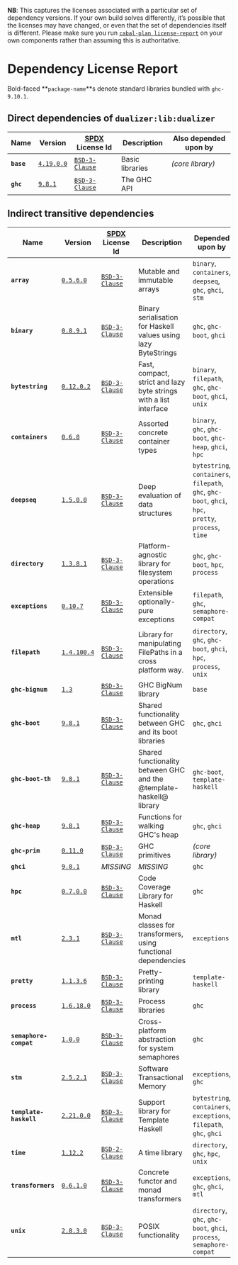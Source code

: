 **NB**: This captures the licenses associated with a particular set of dependency versions. If your own build solves differently, it’s possible that the licenses may have changed, or even that the set of dependencies itself is different. Please make sure you run [`cabal-plan license-report`](https://hackage.haskell.org/package/cabal-plan) on your own components rather than assuming this is authoritative.

# Dependency License Report

Bold-faced **`package-name`**s denote standard libraries bundled with `ghc-9.10.1`.

## Direct dependencies of `dualizer:lib:dualizer`

| Name | Version | [SPDX](https://spdx.org/licenses/) License Id | Description | Also depended upon by |
| --- | --- | --- | --- | --- |
| **`base`** | [`4.19.0.0`](http://hackage.haskell.org/package/base-4.19.0.0) | [`BSD-3-Clause`](http://hackage.haskell.org/package/base-4.19.0.0/src/LICENSE) | Basic libraries | *(core library)* |
| **`ghc`** | [`9.8.1`](http://hackage.haskell.org/package/ghc-9.8.1) | [`BSD-3-Clause`](http://hackage.haskell.org/package/ghc-9.8.1/src/LICENSE) | The GHC API |  |

## Indirect transitive dependencies

| Name | Version | [SPDX](https://spdx.org/licenses/) License Id | Description | Depended upon by |
| --- | --- | --- | --- | --- |
| **`array`** | [`0.5.6.0`](http://hackage.haskell.org/package/array-0.5.6.0) | [`BSD-3-Clause`](http://hackage.haskell.org/package/array-0.5.6.0/src/LICENSE) | Mutable and immutable arrays | `binary`, `containers`, `deepseq`, `ghc`, `ghci`, `stm` |
| **`binary`** | [`0.8.9.1`](http://hackage.haskell.org/package/binary-0.8.9.1) | [`BSD-3-Clause`](http://hackage.haskell.org/package/binary-0.8.9.1/src/LICENSE) | Binary serialisation for Haskell values using lazy ByteStrings | `ghc`, `ghc-boot`, `ghci` |
| **`bytestring`** | [`0.12.0.2`](http://hackage.haskell.org/package/bytestring-0.12.0.2) | [`BSD-3-Clause`](http://hackage.haskell.org/package/bytestring-0.12.0.2/src/LICENSE) | Fast, compact, strict and lazy byte strings with a list interface | `binary`, `filepath`, `ghc`, `ghc-boot`, `ghci`, `unix` |
| **`containers`** | [`0.6.8`](http://hackage.haskell.org/package/containers-0.6.8) | [`BSD-3-Clause`](http://hackage.haskell.org/package/containers-0.6.8/src/LICENSE) | Assorted concrete container types | `binary`, `ghc`, `ghc-boot`, `ghc-heap`, `ghci`, `hpc` |
| **`deepseq`** | [`1.5.0.0`](http://hackage.haskell.org/package/deepseq-1.5.0.0) | [`BSD-3-Clause`](http://hackage.haskell.org/package/deepseq-1.5.0.0/src/LICENSE) | Deep evaluation of data structures | `bytestring`, `containers`, `filepath`, `ghc`, `ghc-boot`, `ghci`, `hpc`, `pretty`, `process`, `time` |
| **`directory`** | [`1.3.8.1`](http://hackage.haskell.org/package/directory-1.3.8.1) | [`BSD-3-Clause`](http://hackage.haskell.org/package/directory-1.3.8.1/src/LICENSE) | Platform-agnostic library for filesystem operations | `ghc`, `ghc-boot`, `hpc`, `process` |
| **`exceptions`** | [`0.10.7`](http://hackage.haskell.org/package/exceptions-0.10.7) | [`BSD-3-Clause`](http://hackage.haskell.org/package/exceptions-0.10.7/src/LICENSE) | Extensible optionally-pure exceptions | `filepath`, `ghc`, `semaphore-compat` |
| **`filepath`** | [`1.4.100.4`](http://hackage.haskell.org/package/filepath-1.4.100.4) | [`BSD-3-Clause`](http://hackage.haskell.org/package/filepath-1.4.100.4/src/LICENSE) | Library for manipulating FilePaths in a cross platform way. | `directory`, `ghc`, `ghc-boot`, `ghci`, `hpc`, `process`, `unix` |
| **`ghc-bignum`** | [`1.3`](http://hackage.haskell.org/package/ghc-bignum-1.3) | [`BSD-3-Clause`](http://hackage.haskell.org/package/ghc-bignum-1.3/src/LICENSE) | GHC BigNum library | `base` |
| **`ghc-boot`** | [`9.8.1`](http://hackage.haskell.org/package/ghc-boot-9.8.1) | [`BSD-3-Clause`](http://hackage.haskell.org/package/ghc-boot-9.8.1/src/LICENSE) | Shared functionality between GHC and its boot libraries | `ghc`, `ghci` |
| **`ghc-boot-th`** | [`9.8.1`](http://hackage.haskell.org/package/ghc-boot-th-9.8.1) | [`BSD-3-Clause`](http://hackage.haskell.org/package/ghc-boot-th-9.8.1/src/LICENSE) | Shared functionality between GHC and the @template-haskell@ library | `ghc-boot`, `template-haskell` |
| **`ghc-heap`** | [`9.8.1`](http://hackage.haskell.org/package/ghc-heap-9.8.1) | [`BSD-3-Clause`](http://hackage.haskell.org/package/ghc-heap-9.8.1/src/LICENSE) | Functions for walking GHC's heap | `ghc`, `ghci` |
| **`ghc-prim`** | [`0.11.0`](http://hackage.haskell.org/package/ghc-prim-0.11.0) | [`BSD-3-Clause`](http://hackage.haskell.org/package/ghc-prim-0.11.0/src/LICENSE) | GHC primitives | *(core library)* |
| **`ghci`** | [`9.8.1`](http://hackage.haskell.org/package/ghci-9.8.1) |  *MISSING* | *MISSING* | `ghc` |
| **`hpc`** | [`0.7.0.0`](http://hackage.haskell.org/package/hpc-0.7.0.0) | [`BSD-3-Clause`](http://hackage.haskell.org/package/hpc-0.7.0.0/src/LICENSE) | Code Coverage Library for Haskell | `ghc` |
| **`mtl`** | [`2.3.1`](http://hackage.haskell.org/package/mtl-2.3.1) | [`BSD-3-Clause`](http://hackage.haskell.org/package/mtl-2.3.1/src/LICENSE) | Monad classes for transformers, using functional dependencies | `exceptions` |
| **`pretty`** | [`1.1.3.6`](http://hackage.haskell.org/package/pretty-1.1.3.6) | [`BSD-3-Clause`](http://hackage.haskell.org/package/pretty-1.1.3.6/src/LICENSE) | Pretty-printing library | `template-haskell` |
| **`process`** | [`1.6.18.0`](http://hackage.haskell.org/package/process-1.6.18.0) | [`BSD-3-Clause`](http://hackage.haskell.org/package/process-1.6.18.0/src/LICENSE) | Process libraries | `ghc` |
| **`semaphore-compat`** | [`1.0.0`](http://hackage.haskell.org/package/semaphore-compat-1.0.0) | [`BSD-3-Clause`](http://hackage.haskell.org/package/semaphore-compat-1.0.0) | Cross-platform abstraction for system semaphores | `ghc` |
| **`stm`** | [`2.5.2.1`](http://hackage.haskell.org/package/stm-2.5.2.1) | [`BSD-3-Clause`](http://hackage.haskell.org/package/stm-2.5.2.1/src/LICENSE) | Software Transactional Memory | `exceptions`, `ghc` |
| **`template-haskell`** | [`2.21.0.0`](http://hackage.haskell.org/package/template-haskell-2.21.0.0) | [`BSD-3-Clause`](http://hackage.haskell.org/package/template-haskell-2.21.0.0/src/LICENSE) | Support library for Template Haskell | `bytestring`, `containers`, `exceptions`, `filepath`, `ghc`, `ghci` |
| **`time`** | [`1.12.2`](http://hackage.haskell.org/package/time-1.12.2) | [`BSD-2-Clause`](http://hackage.haskell.org/package/time-1.12.2/src/LICENSE) | A time library | `directory`, `ghc`, `hpc`, `unix` |
| **`transformers`** | [`0.6.1.0`](http://hackage.haskell.org/package/transformers-0.6.1.0) | [`BSD-3-Clause`](http://hackage.haskell.org/package/transformers-0.6.1.0/src/LICENSE) | Concrete functor and monad transformers | `exceptions`, `ghc`, `ghci`, `mtl` |
| **`unix`** | [`2.8.3.0`](http://hackage.haskell.org/package/unix-2.8.3.0) | [`BSD-3-Clause`](http://hackage.haskell.org/package/unix-2.8.3.0/src/LICENSE) | POSIX functionality | `directory`, `ghc`, `ghc-boot`, `ghci`, `process`, `semaphore-compat` |

